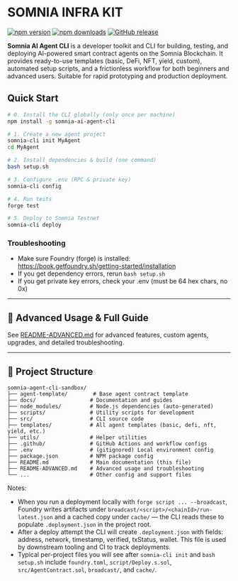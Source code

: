 
# SOMNIA INFRA KIT

[![npm version](https://badge.fury.io/js/somnia-ai-agent-cli.svg)](https://www.npmjs.com/package/somnia-ai-agent-cli)
[![npm downloads](https://img.shields.io/npm/dt/somnia-ai-agent-cli.svg)](https://www.npmjs.com/package/somnia-ai-agent-cli)
[![GitHub release](https://img.shields.io/github/v/release/Psianturi/somnia-infra-kit.svg)](https://github.com/Psianturi/somnia-infra-kit/releases)

**Somnia AI Agent CLI** is a developer toolkit and CLI for building, testing, and deploying AI-powered smart contract agents on the Somnia Blockchain. It provides ready-to-use templates (basic, DeFi, NFT, yield, custom), automated setup scripts, and a frictionless workflow for both beginners and advanced users. Suitable for rapid prototyping and production deployment.


## Quick Start

```bash
# 0. Install the CLI globally (only once per machine)
npm install -g somnia-ai-agent-cli

# 1. Create a new agent project
somnia-cli init MyAgent
cd MyAgent

# 2. Install dependencies & build (one command)
bash setup.sh

# 3. Configure .env (RPC & private key)
somnia-cli config

# 4. Run tests
forge test

# 5. Deploy to Somnia Testnet
somnia-cli deploy
```

### Troubleshooting
- Make sure Foundry (forge) is installed: https://book.getfoundry.sh/getting-started/installation
- If you get dependency errors, rerun `bash setup.sh`
- If you get private key errors, check your .env (must be 64 hex chars, no 0x)

---

## 🔗 Advanced Usage & Full Guide
See [README-ADVANCED.md](./README-ADVANCED.md) for advanced features, custom agents, upgrades, and detailed troubleshooting.

---

## 📁 Project Structure

```
somnia-agent-cli-sandbox/
├── agent-template/        # Base agent contract template
├── docs/                 # Documentation and guides
├── node_modules/         # Node.js dependencies (auto-generated)
├── scripts/              # Utility scripts for development
├── src/                  # CLI source code
├── templates/            # All agent templates (basic, defi, nft, yield, etc.)
├── utils/                # Helper utilities
├── .github/              # GitHub Actions and workflow configs
├── .env                  # (gitignored) Local environment config
├── package.json          # NPM package config
├── README.md             # Main documentation (this file)
├── README-ADVANCED.md    # Advanced usage and troubleshooting
└── ...                   # Other config and support files
```

Notes:
- When you run a deployment locally with `forge script ... --broadcast`, Foundry writes artifacts under `broadcast/<script>/<chainId>/run-latest.json` and a cached copy under `cache/` — the CLI reads these to populate `.deployment.json` in the project root.
- After a deploy attempt the CLI will create `.deployment.json` with fields: address, network, timestamp, verified, txStatus, wallet. This file is used by downstream tooling and CI to track deployments.
- Typical per-project files you will see after `somnia-cli init` and `bash setup.sh` include `foundry.toml`, `script/Deploy.s.sol`, `src/AgentContract.sol`, `broadcast/`, and `cache/`.

